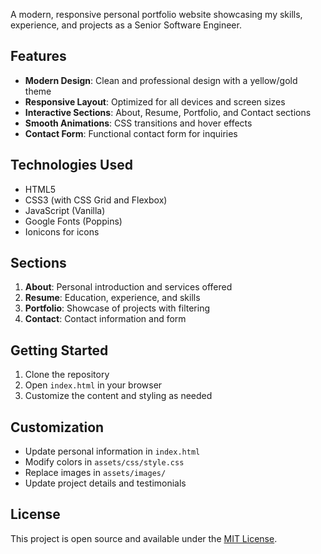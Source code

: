 

A modern, responsive personal portfolio website showcasing my skills, experience, and projects as a Senior Software Engineer.

## Features

- **Modern Design**: Clean and professional design with a yellow/gold theme
- **Responsive Layout**: Optimized for all devices and screen sizes
- **Interactive Sections**: About, Resume, Portfolio, and Contact sections
- **Smooth Animations**: CSS transitions and hover effects
- **Contact Form**: Functional contact form for inquiries

## Technologies Used

- HTML5
- CSS3 (with CSS Grid and Flexbox)
- JavaScript (Vanilla)
- Google Fonts (Poppins)
- Ionicons for icons

## Sections

1. **About**: Personal introduction and services offered
2. **Resume**: Education, experience, and skills
3. **Portfolio**: Showcase of projects with filtering
4. **Contact**: Contact information and form

## Getting Started

1. Clone the repository
2. Open `index.html` in your browser
3. Customize the content and styling as needed

## Customization

- Update personal information in `index.html`
- Modify colors in `assets/css/style.css`
- Replace images in `assets/images/`
- Update project details and testimonials

## License

This project is open source and available under the [MIT License](LICENSE).
